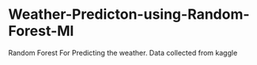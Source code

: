 # Weather-Predicton-using-Random-Forest-Ml
Random Forest For Predicting the weather. Data collected from kaggle
